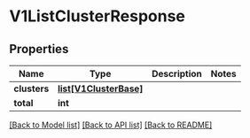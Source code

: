 # V1ListClusterResponse

## Properties
Name | Type | Description | Notes
------------ | ------------- | ------------- | -------------
**clusters** | [**list[V1ClusterBase]**](V1ClusterBase.md) |  | 
**total** | **int** |  | 

[[Back to Model list]](../vela-client/README.md#documentation-for-models) [[Back to API list]](../vela-client/README.md#documentation-for-api-endpoints) [[Back to README]](../vela-client/README.md)

